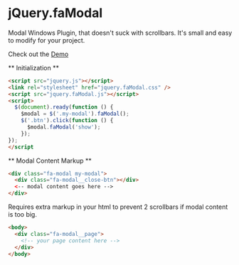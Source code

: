 jQuery.faModal
==============

Modal Windows Plugin, that doesn't suck with scrollbars. It's small and easy to modify for your project.

Check out the [Demo](https://dl.dropboxusercontent.com/u/18659172/code/jquery.famodal/demo/index.html)


** Initialization **
```html
<script src="jquery.js"></script>
<link rel="stylesheet" href="jquery.faModal.css" />
<script src="jquery.faModal.js"></script>
<script>
  $(document).ready(function () {
    $modal = $('.my-modal').faModal();
    $('.btn').click(function () {
      $modal.faModal('show');
    });
});
</script
```


** Modal Content Markup **
```html
<div class="fa-modal my-modal">
  <div class="fa-modal__close-btn"></div>
  <-- modal content goes here -->
</div>
```


Requires extra markup in your html to prevent 2 scrollbars if modal content is too big.
```html
<body>
  <div class="fa-modal__page">
    <!-- your page content here -->
  </div>
</body>
```
